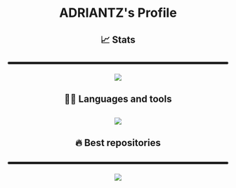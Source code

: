 <h1 align="center">ADRIANTZ's Profile</h1>

<div align="center">


<h2>📈 Stats<h2>

<hr style="height:5px; border: 1px solid #ccc; border-radius: 20px;">

![](https://github-readme-stats.vercel.app/api?username=adriantz&show_icons=true)


<h2>🧑‍💻 Languages and tools<h2>


[![](https://github-readme-stats.vercel.app/api/top-langs/?username=adriantz&layout=compact)](https://github.com/anuraghazra/github-readme-stats)

<h2>🔥 Best repositories<h2>

<hr style="height:5px; border: 1px solid #ccc; border-radius: 20px;">

[![](https://github-readme-stats.vercel.app/api/pin/?username=adriantz&repo=Kl_HudV2)](https://github.com/adriantz/TZ-HUDV1)

<div>
